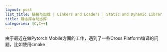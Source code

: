 ```yaml
---
layout: post
list_title: 链接与加载 | Linkers and Loaders | Static and Dynamic Libraries
title: 静态库与动态库
categories: [C,C++]
---
```


由于最近在做Pytorch Mobile方面的工作，遇到了一些Cross Platform编译的问题，比如使用cmake